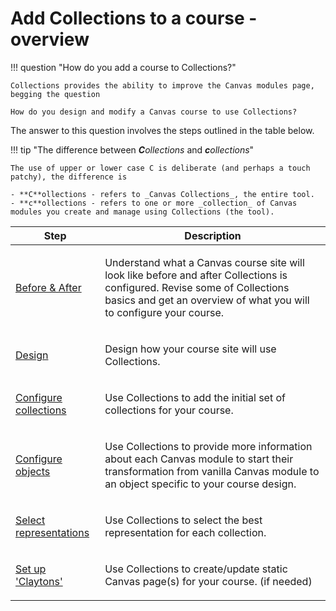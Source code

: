 # Add Collections to a course - overview


!!! question "How do you add a course to Collections?"

	Collections provides the ability to improve the Canvas modules page, begging the question

	How do you design and modify a Canvas course to use Collections? 

The answer to this question involves the steps outlined in the table below.

!!! tip "The difference between _**C**ollections_ and _**c**ollections_"

	The use of upper or lower case C is deliberate (and perhaps a touch patchy), the difference is

	- **C**ollections - refers to _Canvas Collections_, the entire tool.
	- **c**ollections - refers to one or more _collection_ of Canvas modules you create and manage using Collections (the tool).

| Step | Description |
| ---- | ----------- |
| [Before & After](./before-and-after.md) | <p>Understand what a Canvas course site will look like before and after Collections is configured. Revise some of Collections basics and get an overview of what you will to configure your course.</p> |
| [Design](./design.md) | <p>Design how your course site will use Collections.</p> |
| [Configure collections](./configure-collections.md) | <p>Use Collections to add the initial set of collections for your course.</p> |
| [Configure objects](./configure-modules.md) | <p>Use Collections to provide more information about each Canvas module to start their transformation from vanilla Canvas module to an object specific to your course design.</p> |
| [Select representations](./select-representations.md) | <p>Use Collections to select the best representation for each collection.</p> |
| [Set up 'Claytons'](./claytons.md) | <p>Use Collections to create/update static Canvas page(s) for your course. (if needed)</p> |
